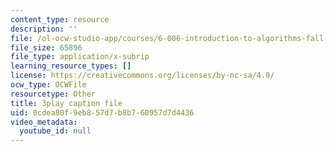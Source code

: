 ```yaml
---
content_type: resource
description: ''
file: /ol-ocw-studio-app/courses/6-006-introduction-to-algorithms-fall-2011/0cdea80f9eb857d7b8b760957d7d4436_jZbkToeNK2g.vtt
file_size: 65896
file_type: application/x-subrip
learning_resource_types: []
license: https://creativecommons.org/licenses/by-nc-sa/4.0/
ocw_type: OCWFile
resourcetype: Other
title: 3play caption file
uid: 0cdea80f-9eb8-57d7-b8b7-60957d7d4436
video_metadata:
  youtube_id: null
---
```

